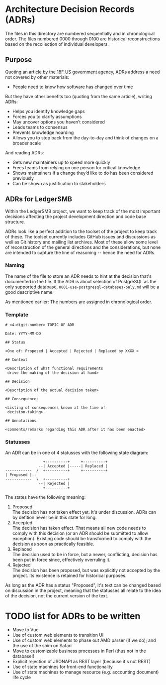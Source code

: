 
# Architecture Decision Records (ADRs)

The files in this directory are numbered sequentially
and in chronological order.  The files numbered 0000
through 0100 are historical reconstructions based on
the recollection of individual developers.

## Purpose

Quoting [an article by the 18F US government agency](https://18f.gsa.gov/2021/07/06/architecture_decision_records_helpful_now_invaluable_later/),
ADRs address a need not covered by other materials:

* People need to know how software has changed over time

But they have other benefits too (quoting from the same
article), writing ADRs:

* Helps you identify knowledge gaps
* Forces you to clarify assumptions
* May uncover options you haven’t considered
* Leads teams to consensus
* Prevents knowledge hoarding
* Allows you to step back from the day-to-day and think
  of changes on a broader scale

And reading ADRs:

* Gets new maintainers up to speed more quickly
* Frees teams from relying on one person for critical
  knowledge
* Shows maintainers if a change they’d like to do has
  been considered previously
* Can be shown as justification to stakeholders

## ADRs for LedgerSMB

Within the LedgerSMB project, we want to keep track of
the most important decisions affecting the project
development direction and code base structure.

ADRs look like a perfect addition to the toolset of the
project to keep track of these.  The toolset currently
includes GitHub issues and discussions as well as Git
history and mailing list archives.  Most of these allow
some level of reconstruction of the general directions
and the considerations, but none are intended to capture
the line of reasoning -- hence the need for ADRs.

### Naming

The name of the file to store an ADR needs to hint at the
decision that's documented in the file.  If the ADR is
about selection of PostgreSQL as the only supported
database, `0001-use-postgresql-databases-only.md` will
be a good descriptive name.

As mentioned earlier: The numbers are assigned in
chronological order.

### Template

```plain
# <4-digit-number> TOPIC OF ADR

Date: YYYY-MM-DD

## Status

<One of: Proposed | Accepted | Rejected | Replaced by XXXX >

## Context

<Description of what functional requirements
 drive the making of the decision at hand>

## Decision

<Description of the actual decision taken>

## Consequences

<Listing of consequences known at the time of
 decision-taking>.

## Annotations

<comments/remarks regarding this ADR after it has been enacted>

```

### Statusses

An ADR can be in one of 4 statusses with the following state diagram:

                     +----------+     +----------+
                   --| Accepted |-----| Replaced |
    ------------  /  +----------+     +----------+
    | Proposed |--
    ------------  \  +----------+
                   --| Rejected |
                     +----------+

The states have the following meaning:

 1. Proposed  
    The decision has not taken effect yet. It's under discussion.
    ADRs can by defition never be in this state for long.
 2. Accepted  
    The decision has taken effect. That means all new code needs to
    comply with this decision (or an ADR should be submitted to allow
    exception). Existing code should be transformed to comply with the
    decision as soon as practically feasible.
 3. Replaced  
    The decision used to be in force, but a newer, conflicting, decision
    has been put in force since, effectively overruling it.
 4. Rejected  
    The decision has been proposed, but was explicitly not accepted by the
    project. Its existence is retained for historical purposes.

As long as the ADR has a status "Proposed", it's text can be changed based
on discussion in the project, meaning that the statusses all relate to the
idea of the decision, not the current version of the text.

# TODO list for ADRs to be written

* Move to Vue
* Use of custom web elements to transition UI
* Use of custom web elements to phase out AMD parser
  (if we do); and the use of the shim on Safari
* Move to customizable business processes in Perl
  (thus not in the database!)
* Explicit rejection of JSONAPI as REST layer
  (because it's not REST)
* Use of state machines for front-end functionality
* Use of state machines to manage resource (e.g.
  accounting document) life cycle
